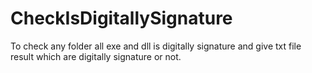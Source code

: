 # CheckIsDigitallySignature
To check any folder all exe and dll is digitally signature and give txt file result which are digitally signature or not.
